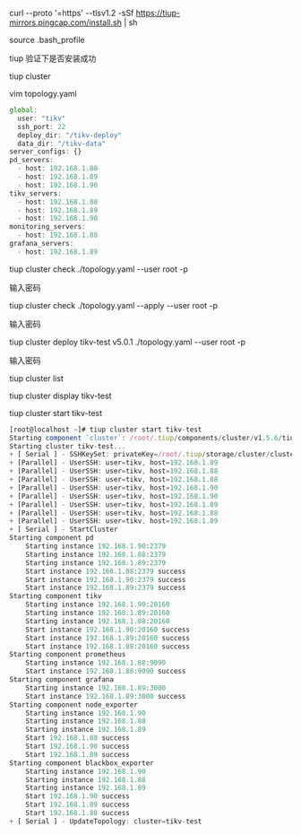 curl --proto '=https' --tlsv1.2 -sSf https://tiup-mirrors.pingcap.com/install.sh | sh



source .bash_profile



tiup  验证下是否安装成功



tiup cluster



vim topology.yaml



```javascript
global:
  user: "tikv"
  ssh_port: 22
  deploy_dir: "/tikv-deploy"
  data_dir: "/tikv-data"
server_configs: {}
pd_servers:
  - host: 192.168.1.88
  - host: 192.168.1.89
  - host: 192.168.1.90
tikv_servers:
  - host: 192.168.1.88
  - host: 192.168.1.89
  - host: 192.168.1.90
monitoring_servers:
  - host: 192.168.1.88
grafana_servers:
  - host: 192.168.1.89
```





tiup cluster check ./topology.yaml --user root -p

输入密码



tiup cluster check ./topology.yaml --apply --user root -p

输入密码



tiup cluster deploy tikv-test v5.0.1 ./topology.yaml --user root -p

输入密码







tiup cluster list





tiup cluster display tikv-test





tiup cluster start tikv-test



```javascript
[root@localhost ~]# tiup cluster start tikv-test
Starting component `cluster`: /root/.tiup/components/cluster/v1.5.6/tiup-cluster start tikv-test
Starting cluster tikv-test...
+ [ Serial ] - SSHKeySet: privateKey=/root/.tiup/storage/cluster/clusters/tikv-test/ssh/id_rsa, publicKey=/root/.tiup/storage/cluster/clusters/tikv-test/ssh/id_rsa.pub
+ [Parallel] - UserSSH: user=tikv, host=192.168.1.89
+ [Parallel] - UserSSH: user=tikv, host=192.168.1.88
+ [Parallel] - UserSSH: user=tikv, host=192.168.1.88
+ [Parallel] - UserSSH: user=tikv, host=192.168.1.90
+ [Parallel] - UserSSH: user=tikv, host=192.168.1.90
+ [Parallel] - UserSSH: user=tikv, host=192.168.1.89
+ [Parallel] - UserSSH: user=tikv, host=192.168.1.88
+ [Parallel] - UserSSH: user=tikv, host=192.168.1.89
+ [ Serial ] - StartCluster
Starting component pd
	Starting instance 192.168.1.90:2379
	Starting instance 192.168.1.88:2379
	Starting instance 192.168.1.89:2379
	Start instance 192.168.1.88:2379 success
	Start instance 192.168.1.90:2379 success
	Start instance 192.168.1.89:2379 success
Starting component tikv
	Starting instance 192.168.1.90:20160
	Starting instance 192.168.1.89:20160
	Starting instance 192.168.1.88:20160
	Start instance 192.168.1.90:20160 success
	Start instance 192.168.1.89:20160 success
	Start instance 192.168.1.88:20160 success
Starting component prometheus
	Starting instance 192.168.1.88:9090
	Start instance 192.168.1.88:9090 success
Starting component grafana
	Starting instance 192.168.1.89:3000
	Start instance 192.168.1.89:3000 success
Starting component node_exporter
	Starting instance 192.168.1.90
	Starting instance 192.168.1.88
	Starting instance 192.168.1.89
	Start 192.168.1.88 success
	Start 192.168.1.90 success
	Start 192.168.1.89 success
Starting component blackbox_exporter
	Starting instance 192.168.1.90
	Starting instance 192.168.1.88
	Starting instance 192.168.1.89
	Start 192.168.1.90 success
	Start 192.168.1.89 success
	Start 192.168.1.88 success
+ [ Serial ] - UpdateTopology: cluster=tikv-test
```

